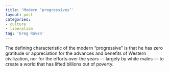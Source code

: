 ```yaml
---
title: 'Modern ‘progressives’'
layout: post
categories:
- culture
- liberalism
tag: 'Greg Raven'
---
```


The defining characteristic of the modern “progressive” is that he has zero gratitude or appreciation for the advances and benefits of Western civilization, nor for the efforts over the years — largely by white males — to create a world that has lifted billions out of poverty.
